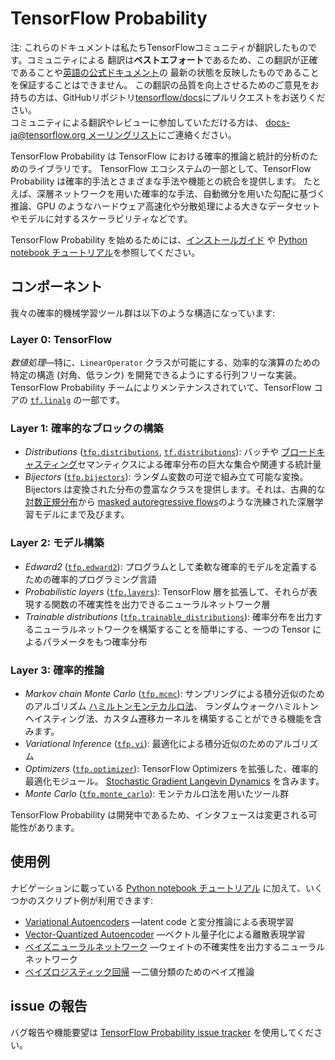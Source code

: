 # TensorFlow Probability


注: これらのドキュメントは私たちTensorFlowコミュニティが翻訳したものです。コミュニティによる
翻訳は**ベストエフォート**であるため、この翻訳が正確であることや[英語の公式ドキュメント](https://www.tensorflow.org/?hl=en)の
最新の状態を反映したものであることを保証することはできません。
この翻訳の品質を向上させるためのご意見をお持ちの方は、GitHubリポジトリ[tensorflow/docs](https://github.com/tensorflow/docs)にプルリクエストをお送りください。
\
コミュニティによる翻訳やレビューに参加していただける方は、
[docs-ja@tensorflow.org メーリングリスト](https://groups.google.com/a/tensorflow.org/forum/#!forum/docs-ja)にご連絡ください。  

TensorFlow Probability は TensorFlow における確率的推論と統計的分析のためのライブラリです。
TensorFlow エコシステムの一部として、TensorFlow Probability は確率的手法とさまざまな手法や機能との統合を提供します。
たとえば、深層ネットワークを用いた確率的な手法、自動微分を用いた勾配に基づく推論、GPU のようなハードウェア高速化や分散処理による大きなデータセットやモデルに対するスケーラビリティなどです。

TensorFlow Probability を始めるためには、[インストールガイド](./install) や
[Python notebook チュートリアル](https://github.com/tensorflow/probability/blob/master/tensorflow_probability/examples/jupyter_notebooks/)を参照してください。

## コンポーネント

我々の確率的機械学習ツール群は以下のような構造になっています:

### Layer 0: TensorFlow

*数値処理*—特に、`LinearOperator`
クラスが可能にする、効率的な演算のための特定の構造 (対角、低ランク) を開発できるようにする行列フリーな実装。 
TensorFlow Probability チームによりメンテナンスされていて、TensorFlow コアの [`tf.linalg`](https://github.com/tensorflow/tensorflow/tree/master/tensorflow/python/ops/linalg) の一部です。

### Layer 1: 確率的なブロックの構築

* *Distributions* ([`tfp.distributions`](https://github.com/tensorflow/probability/tree/master/tensorflow_probability/python/distributions),
  [`tf.distributions`](https://github.com/tensorflow/tensorflow/tree/master/tensorflow/python/ops/distributions)):
  バッチや [ブロードキャスティング](https://docs.scipy.org/doc/numpy-1.14.0/user/basics.broadcasting.html)セマンティクスによる確率分布の巨大な集合や関連する統計量
* *Bijectors* ([`tfp.bijectors`](https://github.com/tensorflow/probability/tree/master/tensorflow_probability/python/bijectors)):
  ランダム変数の可逆で組み立て可能な変換。 Bijectors は変換された分布の豊富なクラスを提供します。それは、古典的な
  [対数正規分布](https://en.wikipedia.org/wiki/Log-normal_distribution)から
  [masked autoregressive flows](https://arxiv.org/abs/1705.07057)のような洗練された深層学習モデルにまで及びます。

### Layer 2: モデル構築

*   *Edward2*
    ([`tfp.edward2`](https://github.com/tensorflow/probability/tree/master/tensorflow_probability/python/edward2)):
    プログラムとして柔軟な確率的モデルを定義するための確率的プログラミング言語
*   *Probabilistic layers*
    ([`tfp.layers`](https://github.com/tensorflow/probability/tree/master/tensorflow_probability/python/layers)):
    TensorFlow 層を拡張して、それらが表現する関数の不確実性を出力できるニューラルネットワーク層
*   *Trainable distributions*
    ([`tfp.trainable_distributions`](https://github.com/tensorflow/probability/blob/master/tensorflow_probability/python/trainable_distributions)):
    確率分布を出力するニューラルネットワークを構築することを簡単にする、一つの Tensor によるパラメータをもつ確率分布

### Layer 3: 確率的推論

*   *Markov chain Monte Carlo*
    ([`tfp.mcmc`](https://github.com/tensorflow/probability/tree/master/tensorflow_probability/python/mcmc)):
    サンプリングによる積分近似のためのアルゴリズム
    [ハミルトンモンテカルロ法](https://en.wikipedia.org/wiki/Hamiltonian_Monte_Carlo)、
    ランダムウォークハミルトンヘイスティング法、カスタム遷移カーネルを構築することができる機能を含みます。
*   *Variational Inference*
    ([`tfp.vi`](https://github.com/tensorflow/probability/tree/master/tensorflow_probability/python/vi)):
    最適化による積分近似のためのアルゴリズム
*   *Optimizers*
    ([`tfp.optimizer`](https://github.com/tensorflow/probability/tree/master/tensorflow_probability/python/optimizer)):
    TensorFlow Optimizers を拡張した、確率的最適化モジュール。
    [Stochastic Gradient Langevin Dynamics](http://www.icml-2011.org/papers/398_icmlpaper.pdf) を含みます。
*   *Monte Carlo*
    ([`tfp.monte_carlo`](https://github.com/tensorflow/probability/blob/master/tensorflow_probability/python/monte_carlo)):
    モンテカルロ法を用いたツール群

TensorFlow Probability は開発中であるため、インタフェースは変更される可能性があります。

## 使用例

ナビゲーションに載っている [Python notebook チュートリアル](https://github.com/tensorflow/probability/blob/master/tensorflow_probability/examples/jupyter_notebooks/)
に加えて、いくつかのスクリプト例が利用できます:

* [Variational Autoencoders](https://github.com/tensorflow/probability/tree/master/tensorflow_probability/examples/vae.py)
  —latent code と変分推論による表現学習
* [Vector-Quantized Autoencoder](https://github.com/tensorflow/probability/tree/master/tensorflow_probability/examples/vq_vae.py)
  —ベクトル量子化による離散表現学習
* [ベイズニューラルネットワーク](https://github.com/tensorflow/probability/tree/master/tensorflow_probability/examples/bayesian_neural_network.py)
  —ウェイトの不確実性を出力するニューラルネットワーク
* [ベイズロジスティック回帰](https://github.com/tensorflow/probability/tree/master/tensorflow_probability/examples/logistic_regression.py)
  —二値分類のためのベイズ推論

## issue の報告

バグ報告や機能要望は
[TensorFlow Probability issue tracker](https://github.com/tensorflow/probability/issues) を使用してください。
